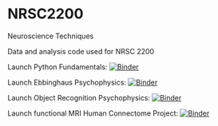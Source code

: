 # NRSC2200
Neuroscience Techniques

Data and analysis code used for NRSC 2200

Launch Python Fundamentals: [![Binder](https://mybinder.org/badge_logo.svg)](https://mybinder.org/v2/gh/pjkohler/NRSC2200/HEAD?labpath=%2Fpython_fundamentals%2Ffundamentals.ipynb)

Launch Ebbinghaus Psychophysics: [![Binder](https://mybinder.org/badge_logo.svg)](https://mybinder.org/v2/gh/pjkohler/NRSC2200/HEAD?labpath=pphys_ebbinghaus%2Febbinghaus.ipynb)

Launch Object Recognition Psychophysics: [![Binder](https://mybinder.org/badge_logo.svg)](https://mybinder.org/v2/gh/pjkohler/NRSC2200/HEAD?labpath=pphys_object-recognition%2Fobject-recognition.ipynb)

Launch functional MRI Human Connectome Project: [![Binder](https://mybinder.org/badge_logo.svg)](https://mybinder.org/v2/gh/pjkohler/NRSC2200/HEAD?labpath=fmri%2Ffmri_hcp.ipynb)
